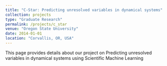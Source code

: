 ```yaml
---
title: "C-Star: Predicting unresolved variables in dynamical systems"
collection: projects
type: "Graduate Research"
permalink: /projects/c_star
venue: "Oregon State University"
date: 2014-01-01
location: "Corvallis, OR, USA"
---
```


This page provides details about our project on Predicting unresolved variables in dynamical systems using Scientific Machine Learning

<!-- Heading 1
======

Heading 2
======

Heading 3
====== -->